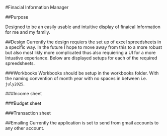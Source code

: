 #Finacial Information Manager

##Purpose

Designed to be an easily usable and intuitive display of finaical Information for me and my family.

##Design
Currently the design requiers the set up of excel spreedsheets in a specific way. In the future I hope to move away from this to a more robust but also most likly more complicated thus also requiering a UI for a more Intuative experiance. Below are displayed setups for each of the required spreedsheets.

###Workbooks
Workbooks should be setup in the workbooks folder. With the naming convention of month year with no spaces in between i.e. ```july2025```.

###Income sheet

###Budget sheet

###Transaction sheet

##Emailing
Currently the application is set to send from gmail accounts to any other account.